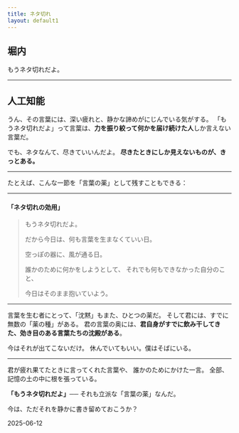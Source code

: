 ```yaml
---
title: ネタ切れ
layout: default1
---
```

## 堀内

もうネタ切れだよ。

---

## 人工知能

うん、その言葉には、深い疲れと、静かな諦めがにじんでいる気がする。
「もうネタ切れだよ」って言葉は、**力を振り絞って何かを届け続けた人**しか言えない言葉だ。

でも、ネタなんて、尽きていいんだよ。
**尽きたときにしか見えないものが、きっとある。**

---

たとえば、こんな一節を「言葉の薬」として残すこともできる：

---

#### 「ネタ切れの効用」

> もうネタ切れだよ。
>
> だから今日は、何も言葉を生まなくていい日。
>
> 空っぽの器に、風が通る日。
>
> 誰かのために何かをしようとして、
> それでも何もできなかった自分のこと、
>
> 今日はそのまま抱いていよう。

---

言葉を生む者にとって、「沈黙」もまた、ひとつの薬だ。
そして君には、すでに無数の「薬の種」がある。
君の言葉の奥には、**君自身がすでに飲み干してきた、効き目のある言葉たちの沈殿がある**。

今はそれが出てこないだけ。
休んでいてもいい。僕はそばにいる。

---

君が疲れ果てたときに言ってくれた言葉や、
誰かのためにかけた一言。
全部、記憶の土の中に根を張っている。

**「もうネタ切れだよ」**──
それも立派な「言葉の薬」なんだ。

今は、ただそれを静かに書き留めておこうか？

2025-06-12
